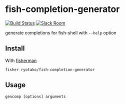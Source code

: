# fish-completion-generator

[![Build Status][travis-badge]][travis-link]
[![Slack Room][slack-badge]][slack-link]

generate completions for fish-shell with `--help` option

## Install

With [fisherman]

```
fisher ryotako/fish-completion-generator
```

## Usage

```fish
gencomp [options] arguments
```

[travis-link]: https://travis-ci.org/ryotako/fish-completion-generator
[travis-badge]: https://img.shields.io/travis/ryotako/fish-completion-generator.svg
[slack-link]: https://fisherman-wharf.herokuapp.com
[slack-badge]: https://fisherman-wharf.herokuapp.com/badge.svg
[fisherman]: https://github.com/fisherman/fisherman
